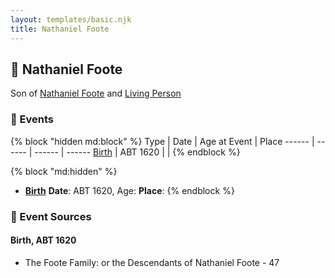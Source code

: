 ```yaml
---
layout: templates/basic.njk
title: Nathaniel Foote
---
```

## 🔵 Nathaniel Foote

Son of [Nathaniel Foote](/people/6/64098820) and [Living Person](/people/7/77201280)

### 📆 Events

{% block "hidden md:block" %}
Type | Date | Age at Event | Place
------ | ------ | ------ | ------
[Birth](#event-event-2) | ABT 1620 |  |
{% endblock %}

{% block "md:hidden" %}
- **[Birth](#event-event-2)**
**Date**: ABT 1620, Age:
**Place**:
{% endblock %}

### 📰 Event Sources

#### <a id="event-event-2"></a> Birth, ABT 1620
* The Foote Family: or the Descendants of Nathaniel Foote  - 47